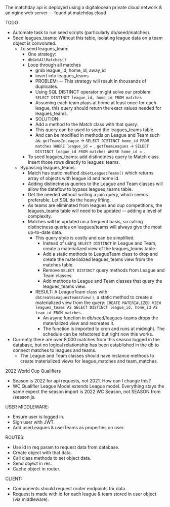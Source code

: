 The matchday api is deployed using a digitalocean private cloud network & an nginx web server -- found at matchday.cloud

TODO

- Automate task to run seed scripts (particularly db/seed/matches).
- Seed leagues_teams: Without this table, isolating league data on a team object is convoluted.
  - To seed leagues_team:
    - One strategy:
    - `dbGetAllMatches()`
    - Loop through all matches
      - grab league_id, home_id, away_id
      - insert into leagues_teams
      * PROBLEM: -- This strategy will result in thousands of duplicates.
      - Using SQL DISTINCT operator might solve our problem:
        `SELECT DISTINCT league_id, home_id FROM matches`
      - Assuming each team plays at home at least once for each league, this query should return the exact values needed for leagues_teams.
      * SOLUTION:
      - Add a method to the Match class with that query.
      - This query can be used to seed the leagues_teams table.
      - And can be modified in methods on League and Team such as:
        `getTeamsInLeague` -> `SELECT DISTINCT home_id FROM matches WHERE league_id = `,
        `getTeamLeagues` -> `SELECT DISTINCT league_id FROM matches WHERE home_id = `.
    - To seed leagues_teams: add distinctness query to Match class. Insert those rows directly to leagues_teams.
  - Bypassing leagues_teams:
    - Match has static method `dbGetLeaguesTeams()` which returns array of objects with league id and home id.
    - Adding distinctness queries to the League and Team classes will allow the dataflow to bypass leagues_teams table.
    - Get the needed without writing a join query, which seems preferable. Let SQL do the heavy lifting.
    - As teams are eliminated from leagues and cup competitions, the leagues_teams table will need to be updated -- adding a level of complexity.
    - Matches will be updated on a frequent basis, so calling distinctness queries on leagues/teams will always give the most up-to-date data.
		- This query style is costly and can be simplified.
			- Instead of using `SELECT DISTINCT` in League and Team, create a materialized view of the leagues_teams table. 
			- Add a static methods to LeagueTeam class to drop and create the materialized leagues_teams view from the matches table.
			- Remove `SELECT DISTINCT` query methods from League and Team classes.
			- Add methods to League and Team classes that query the leagues_teams view.
		- RESULT: A LeagueTeam class with `dbCreateLeaguesTeamsView()`, a static method to create a materialized view from the query: `CREATE MATERIALIZED VIEW leagues_teams AS SELECT DISTINCT league_id, home_id AS team_id FROM matches`.
			- An async function in db/seed/leagues-teams drops the materialized view and recreates it.
			- The function is imported to cron and runs at midnight. The schedule can be refactored but right now this works.
- Currently there are over 8,000 matches from this season logged in the database, but no logical relationship has been established in the db to connect matches to leagues and teams.
	- The League and Team classes should have instance methods to create materialized views for league_matches and team_matches.

2022 World Cup Qualifiers
- Season is 2022 for api requests, not 2021. How can I change this?
- WC Qualifier League Model extends League model. Everything stays the same expect the season import is 2022 WC Season, not SEASON from /season.js.

USER MIDDLEWARE:

- Ensure user is logged in.
- Sign user with JWT.
- Add userLeagues & userTeams as properties on user.

ROUTES:

- Use id in req param to request data from database.
- Create object with that data.
- Call class methods to set object data.
- Send object in res.
- Cache object in router.

CLIENT:

- Components should request router endpoints for data.
- Request is made with id for each league & team stored in user object (via middleware).
